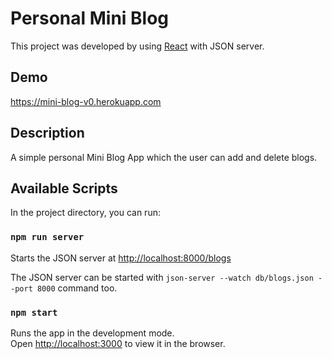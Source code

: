 # Personal Mini Blog

This project was developed by using [React](https://reactjs.org/) with JSON server.

## Demo
https://mini-blog-v0.herokuapp.com

## Description
A simple personal Mini Blog App which the user can add and delete blogs.

## Available Scripts

In the project directory, you can run:

### `npm run server`

Starts the JSON server at [http://localhost:8000/blogs](http://localhost:8000/blogs)

The JSON server can be started with `json-server --watch db/blogs.json --port 8000` command too.

### `npm start`

Runs the app in the development mode.<br />
Open [http://localhost:3000](http://localhost:3000) to view it in the browser.
